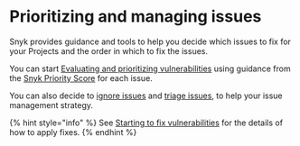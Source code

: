 # Prioritizing and managing issues

Snyk provides guidance and tools to help you decide which issues to fix for your Projects and the order in which to fix the issues.

You can start [Evaluating and prioritizing vulnerabilities](view-exploits.md) using guidance from the [Snyk Priority Score](priority-score.md) for each issue.

You can also decide to [ignore issues](ignore-issues.md) and [triage issues](triaging-issues.md), to help your issue management strategy.

{% hint style="info" %}
See [Starting to fix vulnerabilities](../../scan-application-code/snyk-open-source/starting-to-fix-vulnerabilities/) for the details of how to apply fixes.
{% endhint %}
